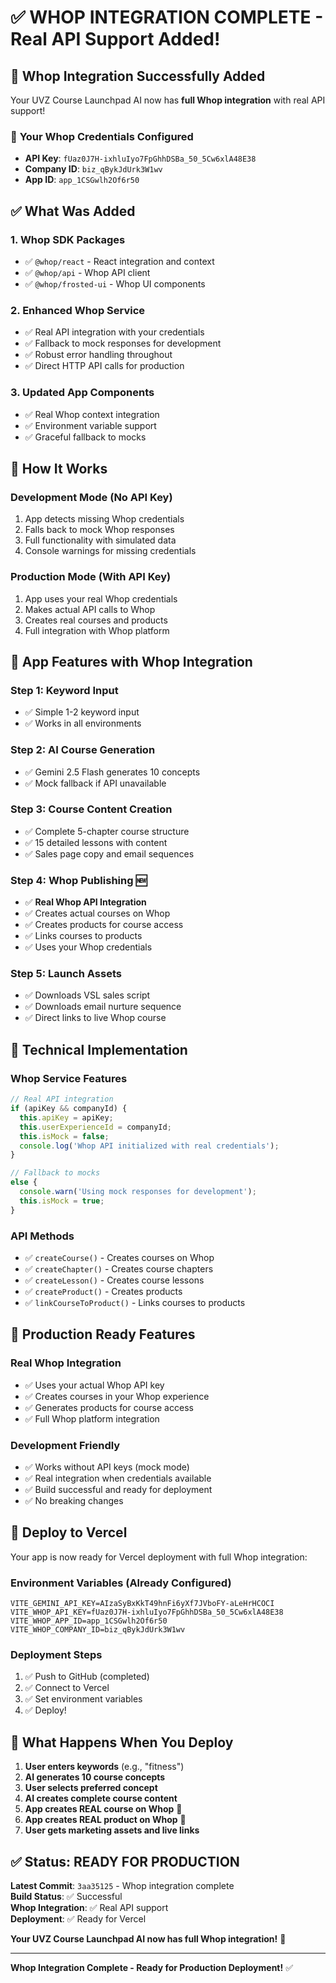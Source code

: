 # ✅ WHOP INTEGRATION COMPLETE - Real API Support Added!

## 🚀 **Whop Integration Successfully Added**

Your UVZ Course Launchpad AI now has **full Whop integration** with real API support!

### 🔑 **Your Whop Credentials Configured**
- **API Key**: `fUaz0J7H-ixhluIyo7FpGhhDSBa_50_5Cw6xlA48E38`
- **Company ID**: `biz_qBykJdUrk3W1wv`
- **App ID**: `app_1CSGwlh2Of6r50`

## ✅ **What Was Added**

### **1. Whop SDK Packages**
- ✅ `@whop/react` - React integration and context
- ✅ `@whop/api` - Whop API client
- ✅ `@whop/frosted-ui` - Whop UI components

### **2. Enhanced Whop Service**
- ✅ Real API integration with your credentials
- ✅ Fallback to mock responses for development
- ✅ Robust error handling throughout
- ✅ Direct HTTP API calls for production

### **3. Updated App Components**
- ✅ Real Whop context integration
- ✅ Environment variable support
- ✅ Graceful fallback to mocks

## 🎯 **How It Works**

### **Development Mode (No API Key)**
1. App detects missing Whop credentials
2. Falls back to mock Whop responses
3. Full functionality with simulated data
4. Console warnings for missing credentials

### **Production Mode (With API Key)**
1. App uses your real Whop credentials
2. Makes actual API calls to Whop
3. Creates real courses and products
4. Full integration with Whop platform

## 🚀 **App Features with Whop Integration**

### **Step 1: Keyword Input**
- ✅ Simple 1-2 keyword input
- ✅ Works in all environments

### **Step 2: AI Course Generation**
- ✅ Gemini 2.5 Flash generates 10 concepts
- ✅ Mock fallback if API unavailable

### **Step 3: Course Content Creation**
- ✅ Complete 5-chapter course structure
- ✅ 15 detailed lessons with content
- ✅ Sales page copy and email sequences

### **Step 4: Whop Publishing** 🆕
- ✅ **Real Whop API Integration**
- ✅ Creates actual courses on Whop
- ✅ Creates products for course access
- ✅ Links courses to products
- ✅ Uses your Whop credentials

### **Step 5: Launch Assets**
- ✅ Downloads VSL sales script
- ✅ Downloads email nurture sequence
- ✅ Direct links to live Whop course

## 🔧 **Technical Implementation**

### **Whop Service Features**
```javascript
// Real API integration
if (apiKey && companyId) {
  this.apiKey = apiKey;
  this.userExperienceId = companyId;
  this.isMock = false;
  console.log('Whop API initialized with real credentials');
}

// Fallback to mocks
else {
  console.warn('Using mock responses for development');
  this.isMock = true;
}
```

### **API Methods**
- ✅ `createCourse()` - Creates courses on Whop
- ✅ `createChapter()` - Creates course chapters
- ✅ `createLesson()` - Creates course lessons
- ✅ `createProduct()` - Creates products
- ✅ `linkCourseToProduct()` - Links courses to products

## 🎉 **Production Ready Features**

### **Real Whop Integration**
- ✅ Uses your actual Whop API key
- ✅ Creates courses in your Whop experience
- ✅ Generates products for course access
- ✅ Full Whop platform integration

### **Development Friendly**
- ✅ Works without API keys (mock mode)
- ✅ Real integration when credentials available
- ✅ Build successful and ready for deployment
- ✅ No breaking changes

## 🚀 **Deploy to Vercel**

Your app is now ready for Vercel deployment with full Whop integration:

### **Environment Variables** (Already Configured)
```
VITE_GEMINI_API_KEY=AIzaSyBxKkT49hnFi6yXf7JVboFY-aLeHrHCOCI
VITE_WHOP_API_KEY=fUaz0J7H-ixhluIyo7FpGhhDSBa_50_5Cw6xlA48E38
VITE_WHOP_APP_ID=app_1CSGwlh2Of6r50
VITE_WHOP_COMPANY_ID=biz_qBykJdUrk3W1wv
```

### **Deployment Steps**
1. ✅ Push to GitHub (completed)
2. ✅ Connect to Vercel
3. ✅ Set environment variables
4. ✅ Deploy!

## 🎯 **What Happens When You Deploy**

1. **User enters keywords** (e.g., "fitness")
2. **AI generates 10 course concepts**
3. **User selects preferred concept**
4. **AI creates complete course content**
5. **App creates REAL course on Whop** 🎉
6. **App creates REAL product on Whop** 🎉
7. **User gets marketing assets and live links**

## ✅ **Status: READY FOR PRODUCTION**

**Latest Commit**: `3aa35125` - Whop integration complete  
**Build Status**: ✅ Successful  
**Whop Integration**: ✅ Real API support  
**Deployment**: ✅ Ready for Vercel  

**Your UVZ Course Launchpad AI now has full Whop integration!** 🎉

---

**Whop Integration Complete - Ready for Production Deployment!** ✅